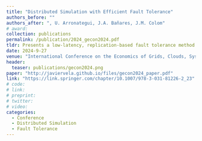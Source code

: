 ```yaml
---
title: "Distributed Simulation with Efficient Fault Tolerance"
authors_before: ""
authors_after: ", U. Arronategui, J.A. Bañares, J.M. Colom"
# award:
collection: publications
permalink: /publication/2024_gecon2024.pdf
tldr: Presents a low-latency, replication-based fault tolerance method for conservative distributed simulation. The approach reduces messaging and synchronization, maintains consistency, and achieves near-native performance with minimal overhead and fast recovery after faults.
date: 2024-9-27
venue: "International Conference on the Economics of Grids, Clouds, Systems, and Services (GECON 2024)"
header:
  teaser: publications/gecon2024.png
paper: "http://javiervela.github.io/files/gecon2024_paper.pdf"
link: "https://link.springer.com/chapter/10.1007/978-3-031-81226-2_23"
# code:
# link:
# preprint: 
# twitter:
# video:
categories:
  - Conference
  - Distributed Simulation
  - Fault Tolerance
---
```

